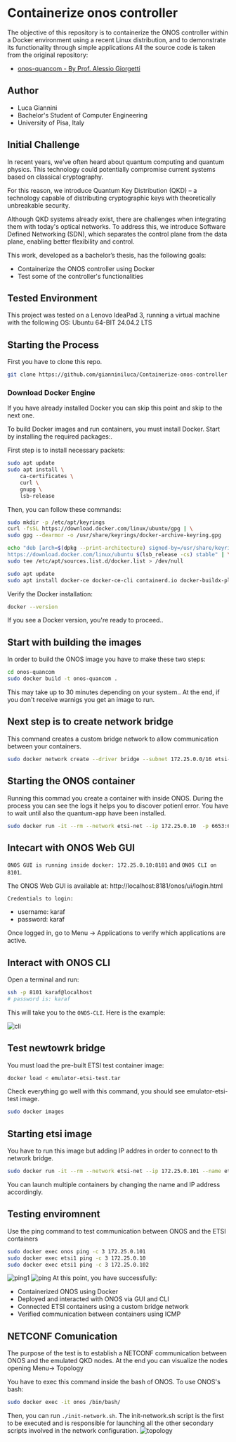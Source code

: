 # Containerize onos controller
The objective of this repository is to containerize the ONOS controller within a Docker environment using a recent Linux distribution, and to demonstrate its functionality through simple applications
All the source code is taken from the original repository:

- [onos-quancom - By Prof. Alessio Giorgetti](https://github.com/alessiocnit/onos-quancom)


## Author

- Luca Giannini
- Bachelor's Student of Computer Engineering
- University of Pisa, Italy

## Initial Challenge
In recent years, we’ve often heard about quantum computing and quantum physics. This technology could potentially compromise current systems based on classical cryptography.

For this reason, we introduce Quantum Key Distribution (QKD) – a technology capable of distributing cryptographic keys with theoretically unbreakable security.

Although QKD systems already exist, there are challenges when integrating them with today's optical networks. To address this, we introduce Software Defined Networking (SDN), which separates the control plane from the data plane, enabling better flexibility and control.

This work, developed as a bachelor’s thesis, has the following goals:
- Containerize the ONOS controller using Docker
- Test some of the controller's functionalities 


## Tested Environment

This project was tested on a Lenovo IdeaPad 3, running a virtual machine with the following OS: Ubuntu 64-BIT 24.04.2 LTS

## Starting the Process

First you have to clone this repo.

```bash
git clone https://github.com/gianniniluca/Containerize-onos-controller
```


### Download Docker Engine
If you have already installed Docker you can skip this point and skip to the next one.

To build Docker images and run containers, you must install Docker. Start by installing the required packages:.

First step is to install necessary packets:
```bash
sudo apt update
sudo apt install \
    ca-certificates \
    curl \
    gnupg \
    lsb-release
```
Then, you can follow these commands:
```bash
sudo mkdir -p /etc/apt/keyrings
curl -fsSL https://download.docker.com/linux/ubuntu/gpg | \
sudo gpg --dearmor -o /usr/share/keyrings/docker-archive-keyring.gpg

echo "deb [arch=$(dpkg --print-architecture) signed-by=/usr/share/keyrings/docker-archive-keyring.gpg] \
https://download.docker.com/linux/ubuntu $(lsb_release -cs) stable" | \
sudo tee /etc/apt/sources.list.d/docker.list > /dev/null

sudo apt update
sudo apt install docker-ce docker-ce-cli containerd.io docker-buildx-plugin docker-compose-plugin -y

```
Verify the Docker installation:
```bash
docker --version
```
If you see a Docker version, you're ready to proceed..

## Start with building the images
In order to build the ONOS image you have to make these two steps:
```bash
cd onos-quancom
sudo docker build -t onos-quancom .
```
This may take up to 30 minutes depending on your system..
At the end, if you don't receive warnigs you get an image to run.

 

## Next step is to create network bridge
This command creates a custom bridge network to allow communication between your containers.
```bash
sudo docker network create --driver bridge --subnet 172.25.0.0/16 etsi-net
```

## Starting the ONOS container

Running this commad you create a container with inside ONOS. During the process you can see the logs it helps you to discover potienl error. You have to wait until also the quantum-app have been installed.

```bash
sudo docker run -it --rm --network etsi-net --ip 172.25.0.10  -p 6653:6653   -p 6640:6640   -p 8181:8181   -p 8101:8101   -p 9876:9876 --name onos  onos-quancom
```
## Intecart with ONOS Web GUI

`ONOS GUI is running inside docker: 172.25.0.10:8181` and `ONOS CLI on 8101`. 

The ONOS Web GUI is available at:
http://localhost:8181/onos/ui/login.html

`Credentials to login:`

- username: karaf
- password: karaf


Once logged in, go to Menu → Applications to verify which applications are active.




## Interact with ONOS CLI

Open a terminal and run:
```bash
ssh -p 8101 karaf@localhost
# password is: karaf
```

This will take you to the `ONOS-CLI`. Here is the example:

![cli](/images/cli.png)


## Test newtowrk bridge

You must load the pre-built ETSI test container image:

```bash
docker load < emulator-etsi-test.tar
```
Check everything go well with this command, you should see emulator-etsi-test image.

```bash
sudo docker images
```
## Starting etsi image

You have to run this image but adding IP addres in order to connect to th network bridge.
```bash
sudo docker run -it --rm --network etsi-net --ip 172.25.0.101 --name etsi1 emulator-etsi-test:1.0
```

You can launch multiple containers by changing the name and IP address accordingly.

## Testing enviromnent
Use the ping command to test communication between ONOS and the ETSI containers
```bash
sudo docker exec onos ping -c 3 172.25.0.101
sudo docker exec etsi1 ping -c 3 172.25.0.10
sudo docker exec etsi1 ping -c 3 172.25.0.102
```
![ping1](/images/ping1.png)
![ping](/images/ping.png)
At this point, you have successfully:

- Containerized ONOS using Docker
- Deployed and interacted with ONOS via GUI and CLI
- Connected ETSI containers using a custom bridge network
- Verified communication between containers using ICMP

## NETCONF Comunication
The purpose of the test is to establish a NETCONF communication between ONOS and the emulated QKD nodes. At the end you can visualize the nodes opening Menu-> Topology

You have to exec this command inside the bash of ONOS.
To use ONOS's bash:
```bash
sudo docker exec -it onos /bin/bash/
```
Then, you can run `./init-network.sh`.
The init-network.sh script is the first to be executed and is responsible for launching all the other secondary scripts involved in the network configuration.
![topology](/images/topology.png)

